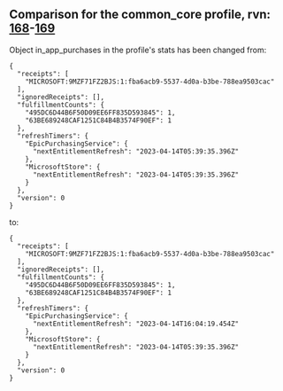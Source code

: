 ## Comparison for the common_core profile, rvn: [168](https://github.com/PRO100KatYT/FortniteProfileRevisions/tree/main/profiles/common_core/168%20common_core.json)-[169](https://github.com/PRO100KatYT/FortniteProfileRevisions/tree/main/profiles/common_core/169%20common_core.json)

Object in_app_purchases in the profile's stats has been changed from:

```
{
  "receipts": [
    "MICROSOFT:9MZF71FZ2BJS:1:fba6acb9-5537-4d0a-b3be-788ea9503cac"
  ],
  "ignoredReceipts": [],
  "fulfillmentCounts": {
    "495DC6D44B6F50D09EE6FF835D593845": 1,
    "63BE689248CAF1251C84B4B3574F90EF": 1
  },
  "refreshTimers": {
    "EpicPurchasingService": {
      "nextEntitlementRefresh": "2023-04-14T05:39:35.396Z"
    },
    "MicrosoftStore": {
      "nextEntitlementRefresh": "2023-04-14T05:39:35.396Z"
    }
  },
  "version": 0
}
```

to:

```
{
  "receipts": [
    "MICROSOFT:9MZF71FZ2BJS:1:fba6acb9-5537-4d0a-b3be-788ea9503cac"
  ],
  "ignoredReceipts": [],
  "fulfillmentCounts": {
    "495DC6D44B6F50D09EE6FF835D593845": 1,
    "63BE689248CAF1251C84B4B3574F90EF": 1
  },
  "refreshTimers": {
    "EpicPurchasingService": {
      "nextEntitlementRefresh": "2023-04-14T16:04:19.454Z"
    },
    "MicrosoftStore": {
      "nextEntitlementRefresh": "2023-04-14T05:39:35.396Z"
    }
  },
  "version": 0
}
```

<br><br>

